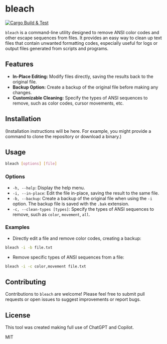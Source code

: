 # bleach

[![Cargo Build & Test](https://github.com/kojix2/bleach/actions/workflows/ci.yml/badge.svg)](https://github.com/kojix2/bleach/actions/workflows/ci.yml)

`bleach` is a command-line utility designed to remove ANSI color codes and other escape sequences from files. It provides an easy way to clean up text files that contain unwanted formatting codes, especially useful for logs or output files generated from scripts and programs.

## Features

- **In-Place Editing:** Modify files directly, saving the results back to the original file.
- **Backup Option:** Create a backup of the original file before making any changes.
- **Customizable Cleaning:** Specify the types of ANSI sequences to remove, such as color codes, cursor movements, etc.

## Installation

(Installation instructions will be here. For example, you might provide a command to clone the repository or download a binary.)

## Usage

```bash
bleach [options] [file]
```

### Options

- `-h, --help`: Display the help menu.
- `-i, --in-place`: Edit the file in-place, saving the result to the same file.
- `-b, --backup`: Create a backup of the original file when using the `-i` option. The backup file is saved with the `.bak` extension.
- `-c, --clean-types [types]`: Specify the types of ANSI sequences to remove, such as `color`, `movement`, `all`.

### Examples

- Directly edit a file and remove color codes, creating a backup:

```bash
bleach -i -b file.txt
```

- Remove specific types of ANSI sequences from a file:

```bash
bleach -i -c color,movement file.txt
```

## Contributing

Contributions to `bleach` are welcome! Please feel free to submit pull requests or open issues to suggest improvements or report bugs.

## License

This tool was created making full use of ChatGPT and Copilot.

MIT
